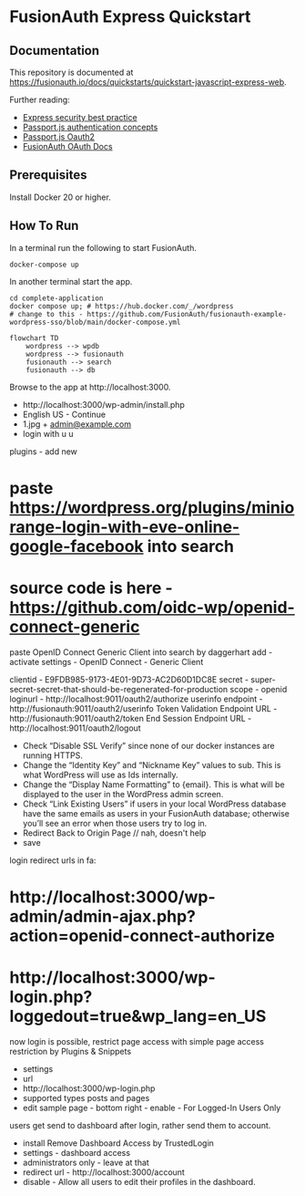 # FusionAuth Express Quickstart

## Documentation

This repository is documented at https://fusionauth.io/docs/quickstarts/quickstart-javascript-express-web.

Further reading:
- [Express security best practice](https://expressjs.com/en/advanced/best-practice-security.html)
- [Passport.js authentication concepts](https://www.passportjs.org/concepts/authentication/downloads/html)
- [Passport.js Oauth2](https://github.com/jaredhanson/passport-oauth2)
- [FusionAuth OAuth Docs](https://fusionauth.io/docs/v1/tech/oauth/endpoints)

## Prerequisites

Install Docker 20 or higher.

## How To Run

In a terminal run the following to start FusionAuth.

```shell
docker-compose up
```

In another terminal start the app.

```shell
cd complete-application
docker compose up; # https://hub.docker.com/_/wordpress
# change to this - https://github.com/FusionAuth/fusionauth-example-wordpress-sso/blob/main/docker-compose.yml
```

```mermaid
flowchart TD
    wordpress --> wpdb
    wordpress --> fusionauth
    fusionauth --> search
    fusionauth --> db
```

Browse to the app at http://localhost:3000.

- http://localhost:3000/wp-admin/install.php
- English US - Continue
- 1.jpg + admin@example.com
- login with u u

plugins - add new
# paste https://wordpress.org/plugins/miniorange-login-with-eve-online-google-facebook into search
# source code is here - https://github.com/oidc-wp/openid-connect-generic
paste OpenID Connect Generic Client into search by daggerhart
add - activate
settings - OpenID Connect - Generic Client

clientid - E9FDB985-9173-4E01-9D73-AC2D60D1DC8E
secret - super-secret-secret-that-should-be-regenerated-for-production
scope - openid
loginurl - http://localhost:9011/oauth2/authorize
userinfo endpoint - http://fusionauth:9011/oauth2/userinfo
Token Validation Endpoint URL - http://fusionauth:9011/oauth2/token
End Session Endpoint URL - http://localhost:9011/oauth2/logout

- Check “Disable SSL Verify” since none of our docker instances are running HTTPS.
- Change the “Identity Key” and “Nickname Key” values to sub. This is what WordPress will use as Ids internally.
- Change the “Display Name Formatting” to {email}. This is what will be displayed to the user in the WordPress admin screen.
- Check “Link Existing Users” if users in your local WordPress database have the same emails as users in your FusionAuth database; otherwise you’ll see an error when those users try to log in.
- Redirect Back to Origin Page // nah, doesn't help
- save

login redirect urls in fa:
# http://localhost:3000/wp-admin/admin-ajax.php?action=openid-connect-authorize
# http://localhost:3000/wp-login.php?loggedout=true&wp_lang=en_US

now login is possible, restrict page access with simple page access restriction by Plugins & Snippets
- settings
- url
- http://localhost:3000/wp-login.php
- supported types posts and pages
- edit sample page - bottom right - enable - For Logged-In Users Only

users get send to dashboard after login, rather send them to account.
- install Remove Dashboard Access by TrustedLogin
- settings - dashboard access
- administrators only - leave at that
- redirect url - http://localhost:3000/account
- disable - Allow all users to edit their profiles in the dashboard.